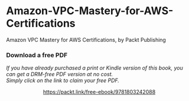 # Amazon-VPC-Mastery-for-AWS-Certifications
Amazon VPC Mastery for AWS Certifications, by Packt Publishing
### Download a free PDF

 <i>If you have already purchased a print or Kindle version of this book, you can get a DRM-free PDF version at no cost.<br>Simply click on the link to claim your free PDF.</i>
<p align="center"> <a href="https://packt.link/free-ebook/9781803242088">https://packt.link/free-ebook/9781803242088 </a> </p>